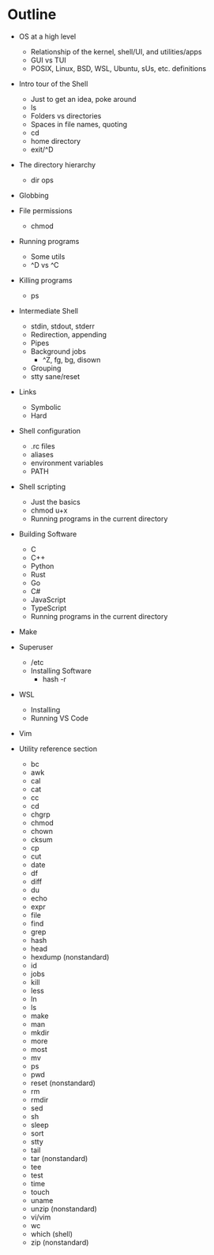 # Outline

* OS at a high level
  * Relationship of the kernel, shell/UI, and utilities/apps
  * GUI vs TUI
  * POSIX, Linux, BSD, WSL, Ubuntu, sUs, etc. definitions

* Intro tour of the Shell
  * Just to get an idea, poke around
  * ls
  * Folders vs directories
  * Spaces in file names, quoting
  * cd
  * home directory
  * exit/^D

* The directory hierarchy
  * dir ops

* Globbing

* File permissions
  * chmod

* Running programs
  * Some utils
  * ^D vs ^C

* Killing programs
  * ps

* Intermediate Shell
  * stdin, stdout, stderr
  * Redirection, appending
  * Pipes
  * Background jobs
    * ^Z, fg, bg, disown
  * Grouping
  * stty sane/reset

* Links
  * Symbolic
  * Hard

* Shell configuration
  * .rc files
  * aliases
  * environment variables
  * PATH

* Shell scripting
  * Just the basics
  * chmod u+x
  * Running programs in the current directory

* Building Software
  * C
  * C++
  * Python
  * Rust
  * Go
  * C#
  * JavaScript
  * TypeScript
  * Running programs in the current directory

* Make

* Superuser
  * /etc
  * Installing Software
    * hash -r

* WSL
  * Installing
  * Running VS Code

* Vim

* Utility reference section
  * bc
  * awk
  * cal
  * cat
  * cc
  * cd
  * chgrp
  * chmod
  * chown
  * cksum
  * cp
  * cut
  * date
  * df
  * diff
  * du
  * echo
  * expr
  * file
  * find
  * grep
  * hash
  * head
  * hexdump (nonstandard)
  * id
  * jobs
  * kill
  * less
  * ln
  * ls
  * make
  * man
  * mkdir
  * more
  * most
  * mv
  * ps
  * pwd
  * reset (nonstandard)
  * rm
  * rmdir
  * sed
  * sh
  * sleep
  * sort
  * stty
  * tail
  * tar (nonstandard)
  * tee
  * test
  * time
  * touch
  * uname
  * unzip (nonstandard)
  * vi/vim
  * wc
  * which (shell)
  * zip (nonstandard)
